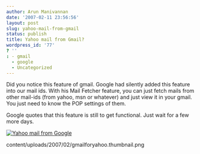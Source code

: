 ```yaml
---
author: Arun Manivannan
date: '2007-02-11 23:56:56'
layout: post
slug: yahoo-mail-from-gmail
status: publish
title: Yahoo mail from Gmail?
wordpress_id: '77'
? ''
: - gmail
  - google
  - Uncategorized
---
```


Did you notice this feature of gmail. Google had silently added this feature
into our mail ids. With his Mail Fetcher feature, you can just fetch mails
from other mail-ids (from yahoo, msn or whatever) and just view it in your
gmail. You just need to know the POP settings of them.

Google quotes that this feature is still to get functional. Just wait for a
few more days.

[![Yahoo mail from Google][1]][2]

   [1]: http://www.arunma.com/wp-
content/uploads/2007/02/gmailforyahoo.thumbnail.png

   [2]: http://www.arunma.com/wp-content/uploads/2007/02/gmailforyahoo.png
(Yahoo mail from Google)

